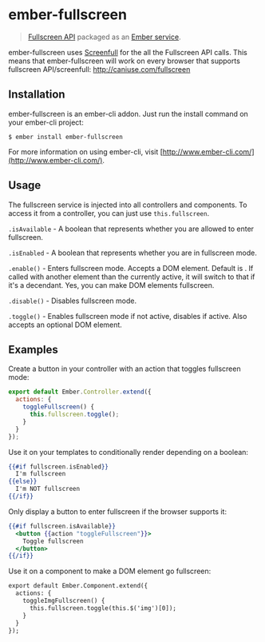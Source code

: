 # ember-fullscreen

> [Fullscreen API](https://fullscreen.spec.whatwg.org/) packaged as an [Ember service](http://emberjs.com/api/classes/Ember.Service.html).

ember-fullscreen uses [Screenfull](https://github.com/sindresorhus/screenfull.js/) for the all the Fullscreen API calls. This means that ember-fullscreen will work on every browser that supports fullscreen API/screenfull: http://caniuse.com/fullscreen

## Installation

ember-fullscreen is an ember-cli addon. Just run the install command on your ember-cli project:

    $ ember install ember-fullscreen

For more information on using ember-cli, visit [http://www.ember-cli.com/](http://www.ember-cli.com/).

## Usage

The fullscreen service is injected into all controllers and components. To access it from a controller, you can just use `this.fullscreen`.

`.isAvailable` - A boolean that represents whether you are allowed to enter fullscreen.

`.isEnabled` - A boolean that represents whether you are in fullscreen mode.

`.enable()` - Enters fullscreen mode. Accepts a DOM element. Default is <html>. If called with another element than the currently active, it will switch to that if it's a decendant. Yes, you can make DOM elements fullscreen.

`.disable()` - Disables fullscreen mode.

`.toggle()` - Enables fullscreen mode if not active, disables if active. Also accepts an optional DOM element.

## Examples

Create a button in your controller with an action that toggles fullscreen mode:

```javascript
export default Ember.Controller.extend({
  actions: {
    toggleFullscreen() {
      this.fullscreen.toggle();
    }
  }
});
```

Use it on your templates to conditionally render depending on a boolean:

```handlebars
{{#if fullscreen.isEnabled}}
  I'm fullscreen
{{else}}
  I'm NOT fullscreen
{{/if}}
```

Only display a button to enter fullscreen if the browser supports it:

```handlebars
{{#if fullscreen.isAvailable}}
  <button {{action "toggleFullscreen"}}>
    Toggle fullscreen
  </button>
{{/if}}
```

Use it on a component to make a DOM element go fullscreen:

```handlebars
export default Ember.Component.extend({
  actions: {
    toggleImgFullscreen() {
      this.fullscreen.toggle(this.$('img')[0]);
    }
  }
});
```
